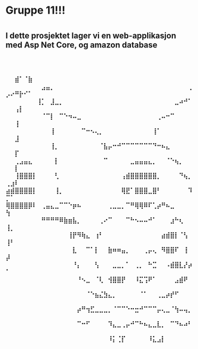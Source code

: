 <h1>Gruppe 11!!!<h1>
<h2> I dette prosjektet lager vi en web-applikasjon med Asp Net Core, og amazon database <h2>

<h3>⠀
⠀⠀⠀⠀⠀⠀⠀⠀⠀⠀⠀⠀⠀⠀⠀⠀⠀⠀⠀⠀⠀⠀⠀⠀⠀⠀⠀⠀⠀⠀⠀⠀⠀⠀⠀⠀⠀⠀⠀⠀⠀⠀⠀⠀⣾⠁⠈⣷
⠀⠀⠀⠀⠀⠀⠀⠀⣠⣤⡀⠀⠀⠀⠀⠀⠀⠀⠀⠀⠀⠀⠀⠀⠀⠀⠀⠀⠀⠀⠀⠀⠀⠀⠀⠀⠀⠀⠀⠀⠀⢀⡠⠔⠛⡗⠊⠁
⠀⠀⠀⠀⠀⠀⠀⢸⡁⠀⣸⣀⡀⠀⠀⠀⠀⠀⠀⠀⠀⠀⠀⠀⠀⠀⠀⠀⠀⠀⠀⠀⠀⠀⠀⠀⠀⠀⣀⠴⠚⠁⠀⠀⢠⡇⠀⠀
⠀⠀⠀⠀⠀⠀⠀⠀⠈⠉⡇⠀⠉⠑⠲⠤⣀⠀⠀⠀⠀⠀⠀⠀⠀⠀⠀⠀⠀⠀⠀⠀⠀⠀⢀⠤⠒⠉⠀⠀⠀⠀⠀⠀⢸⠀⠀⠀
⠀⠀⠀⠀⠀⠀⠀⠀⠀⠀⢸⠀⠀⠀⠀⠀⠀⠉⠒⠢⢄⡀⠀⠀⠀⠀⠀⠀⠀⠀⠀⠀⠀⢸⠁⠀⠀⠀⠀⠀⠀⠀⠀⠀⣸⠀⠀⠀
⠀⠀⠀⠀⠀⠀⠀⠀⠀⠀⢸⡀⠀⠀⠀⠀⠀⠀⠀⠀⠀⠈⣧⡤⠒⠚⠉⠉⠉⠉⠉⠉⠉⠙⠒⠦⣄⠀⠀⠀⠀⠀⠀⠀⡏⠀⠀⠀
⠀⠀⢀⣠⣤⣄⠀⠀⠀⠀⠀⡇⠀⠀⠀⠀⠀⠀⠀⠀⠀⠀⠉⠀⠀⠀⠀⠀⣀⣤⣤⣤⣄⡀⠀⠀⠈⠑⢦⡀⠀⠀⠀⠀⡇⠀⠀⠀
⠀⠀⢸⣿⣿⣿⡇⠀⠀⠀⠀⢃⠀⠀⠀⠀⠀⠀⠀⠀⠀⠀⠀⠀⠀⠀⢠⣾⣿⣿⣿⣿⣿⣿⡀⠀⠀⠀⠀⠙⢦⡀⢀⣰⠇⠀⠀⠀
⣴⣾⣿⣿⣿⣿⡇⠀⠀⠀⠀⢸⡀⠀⠀⠀⠀⠀⠀⠀⠀⠀⠀⠀⠀⠀⢿⣟⠁⣿⣿⣿⣀⣿⠃⠀⠀⠀⠀⠀⠀⠹⡉⠁⠀⠀⠀⠀
⢿⣿⣿⣿⣿⡿⠇⠀⢀⣤⣄⣀⠉⠉⠑⡶⠦⠀⠀⠀⠀⠀⠀⢀⣀⣀⡀⠉⠛⢿⢿⠿⠏⢁⡴⠛⠦⣀⠀⠀⠀⠀⢳⠀⠀⠀⠀⠀
⠀⠀⠀⠀⠀⠀⠀⠀⠛⠛⠛⠛⠿⣷⣶⣧⡀⠀⠀⠀⠀⢀⠔⠉⠀⠀⠀⠉⠓⠢⠤⠤⠚⠁⠀⠀⠀⣰⠓⢆⠀⠀⢸⡀⠀⠀⠀⠀
⠀⠀⠀⠀⠀⠀⠀⠀⠀⠀⠀⠀⠀⠀⢸⡟⠻⢷⣄⠀⢰⠃⠀⠀⠀⠀⠀⠀⠀⠀⠀⠀⠀⠀⠀⣴⣾⣿⡇⠈⢣⠀⢸⠃⠀⠀⠀⠀
⠀⠀⠀⠀⠀⠀⠀⠀⠀⠀⠀⠀⠀⠀⠀⣇⠀⠀⠉⠁⡇⠀⠀⣷⠶⠶⣤⡀⠀⠀⠀⢀⡤⢄⠀⠻⣿⣿⠏⠀⢸⠀⡼⠀⠀⠀⠀⠀
⠀⠀⠀⠀⠀⠀⠀⠀⠀⠀⠀⠀⠀⠀⠀⠘⡄⠀⠀⠀⢣⠀⠀⠀⣀⣀⡀⠁⠀⢀⡀⠀⠓⣉⠀⠀⠠⣾⣿⣇⡜⡴⠁⠀⠀⠀⠀⠀
⠀⠀⠀⠀⠀⠀⠀⠀⠀⠀⠀⠀⠀⠀⠀⠀⠘⠢⣀⠀⠈⢇⠀⢺⣿⣿⡟⠀⠀⠸⣍⢩⠟⠁⠀⠀⠀⠀⣠⣾⠟⠀⠀⠀⠀⠀⠀⠀
⠀⠀⠀⠀⠀⠀⠀⠀⠀⠀⠀⠀⠀⠀⠀⠀⠀⠀⠈⠑⣦⣌⣳⣄⡀⠀⠀⠀⠀⠀⠈⠁⠀⠀⢀⣀⡴⡞⠋⠀⠀⠀⠀⠀⠀⠀⠀⠀
⠀⠀⠀⠀⠀⠀⠀⠀⠀⠀⠀⠀⠀⠀⠀⠀⡴⠛⢲⣋⣀⣀⣀⡀⠈⠉⠉⠑⠒⣒⠚⠉⠉⠉⡤⢄⣀⠈⢳⠤⢤⡀⠀⠀⠀⠀⠀⠀
⠀⠀⠀⠀⠀⠀⠀⠀⠀⠀⠀⠀⠀⠀⠀⠀⠉⠒⠋⠀⠀⠀⠀⠹⣄⣀⢀⡤⠚⠉⠓⠦⣄⣀⣇⡀⠀⠉⠙⠦⠴⠃⠀⠀⠀⠀⠀⠀
⠀⠀⠀⠀⠀⠀⠀⠀⠀⠀⠀⠀⠀⠀⠀⠀⠀⠀⠀⠀⠀⠀⠀⠸⡅⢈⡏⠀⠀⠀⠀⠀⠸⣅⣠⡇

</h3>
